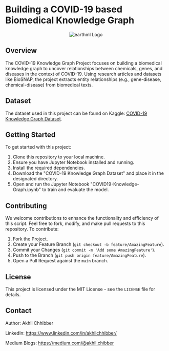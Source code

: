 # Building a COVID-19 based Biomedical Knowledge Graph
<p align="center">
  <img src="https://github.com/akhilchibber/COVID19-Knowledge-Graph/blob/main/COVID-19.jpg?raw=true" alt="earthml Logo">
</p>

## Overview
The COVID-19 Knowledge Graph Project focuses on building a biomedical knowledge graph to uncover relationships between chemicals, genes, and diseases in the context of COVID-19. Using research articles and datasets like BioSNAP, the project extracts entity relationships (e.g., gene-disease, chemical-disease) from biomedical texts.

## Dataset
The dataset used in this project can be found on Kaggle: [COVID-19 Knowledge Graph Dataset](https://www.kaggle.com/datasets/allen-institute-for-ai/CORD-19-research-challenge).

## Getting Started
To get started with this project:

1. Clone this repository to your local machine.
2. Ensure you have Jupyter Notebook installed and running.
3. Install the required dependencies.
4. Download the "COVID-19 Knowledge Graph Dataset" and place it in the designated directory.
5. Open and run the Jupyter Notebook "COVID19-Knowledge-Graph.ipynb" to train and evaluate the model.
   
## Contributing
We welcome contributions to enhance the functionality and efficiency of this script. Feel free to fork, modify, and make pull requests to this repository. To contribute:

1. Fork the Project.
2. Create your Feature Branch (`git checkout -b feature/AmazingFeature`).
3. Commit your Changes (`git commit -m 'Add some AmazingFeature'`).
4. Push to the Branch (`git push origin feature/AmazingFeature`).
5. Open a Pull Request against the `main` branch.

## License

This project is licensed under the MIT License - see the `LICENSE` file for details.

## Contact

Author: Akhil Chhibber

LinkedIn: https://www.linkedin.com/in/akhilchhibber/

Medium Blogs: https://medium.com/@akhil.chibber
